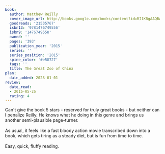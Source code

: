```yaml
---
book:
  author: Matthew Reilly
  cover_image_url: http://books.google.com/books/content?id=RI1KBgAAQBAJ&printsec=frontcover&img=1&zoom=1&edge=curl&source=gbs_api
  goodreads: '21535767'
  isbn13: '9781476749556'
  isbn9: '1476749558'
  owned: ''
  pages: '393'
  publication_year: '2015'
  series: ''
  series_position: '2015'
  spine_color: '#e58727'
  tags: ''
  title: The Great Zoo of China
plan:
  date_added: 2023-01-01
review:
  date_read:
  - 2015-05-26
  rating: 4
---
```


Can't give the book 5 stars - reserved for truly great books - but neither can I penalize Reilly. He knows what he doing in this genre and brings us another semi-plausible page-turner. <br/><br/>As usual, it feels like a fast bloody action movie transcribed down into a book, which gets tiring as a steady diet, but is fun from time to time. <br/><br/>Easy, quick, fluffy reading.
